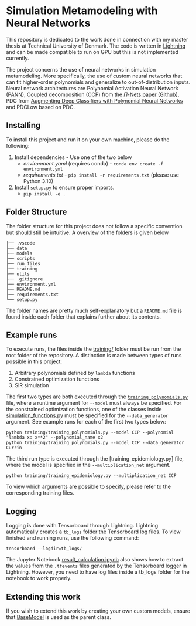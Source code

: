 # Simulation Metamodeling with Neural Networks
This repository is dedicated to the work done in connection with my master thesis at Technical University of Denmark. The code is written in [Lightning](https://lightning.ai/docs/pytorch/latest/) and can be made compatible to run on GPU but this is not implemented currently.

The project concerns the use of neural networks in simulation metamodeling. More specifically, the use of custom neural networks that can fit higher-order polynomials and generalize to out-of-distribution inputs. Neural network architectures are Polynomial Activation Neural Network (PANN), Coupled decomposition (CCP) from the [$\Pi$-Nets paper](https://arxiv.org/abs/2006.13026) [(Github)](https://github.com/grigorisg9gr/polynomial_nets), PDC from [Augmenting Deep Classifiers with Polynomial Neural Networks](https://arxiv.org/pdf/2104.07916.pdf) and PDCLow based on PDC.

## Installing
To install this project and run it on your own machine, please do the following:
1. Install dependencies - Use one of the two below
    - *environment.yaml* (requires conda) - `conda env create -f environment.yml`
    - *requirements.txt* - `pip install -r requirements.txt` (please use Python 3.10)
2. Install `setup.py` to ensure proper imports.
    - `pip install -e .`

## Folder Structure
The folder structure for this project does not follow a specific convention but should still be intuitive. A overview of the folders is given below
```
├── .vscode
├── data
├── models
├── scripts
├── run_files
├── training
├── utils
├── .gitignore
├── environment.yml
├── README.md
├── requirements.txt
└── setup.py
```

The folder names are pretty much self-explanatory but a `README.md` file is found inside each folder that explains further about its contents.

## Example runs
To execute runs, the files inside the [training/](https://github.com/jesperhauch/polynomial_deep_learning/tree/master/training) folder must be run from the root folder of the repository. A distinction is made between types of runs possible in this project:
1. Arbitrary polynomials defined by `lambda` functions
2. Constrained optimization functions 
3. SIR simulation

The first two types are both executed through the [`training_polynomials.py`](https://github.com/jesperhauch/polynomial_deep_learning/blob/master/training/training_polynomials.py) file, where a runtime argument for `--model` must always be specified. For the constrained optimization functions, one of the classes inside [simulation_functions.py](https://github.com/jesperhauch/polynomial_deep_learning/blob/master/data/simulation_functions.py) must be specified for the `--data_generator` argument. See example runs for each of the first two types below:
```
python training/training_polynomials.py --model CCP --polynomial "lambda x: x**2" --polynomial_name x2
python training/training_polynomials.py --model CCP --data_generator Currin
```

The third run type is executed through the [training_epidemiology.py] file, where the model is specified in the `--multiplication_net` argument. 
```
python training/training_epidemiology.py --multiplication_net CCP
```

To view which arguments are possible to specify, please refer to the corresponding training files.

## Logging
Logging is done with Tensorboard through Lightning. Lightning automatically creates a `tb_logs` folder the Tensorboard log files. To view finished and running runs, use the following command:
```
tensorboard --logdir=tb_logs/
```

The Jupyter Notebook [result_calculation.ipynb](https://github.com/jesperhauch/polynomial_deep_learning/blob/master/notebooks/result_calculation.ipynb) also shows how to extract the values from the `.tfevents` files generated by the Tensorboard logger in Lightning. However, you need to have log files inside a tb_logs folder for the notebook to work properly.

## Extending this work
If you wish to extend this work by creating your own custom models, ensure that [BaseModel](https://github.com/jesperhauch/polynomial_deep_learning/blob/fe248839d22413f0ee97496e8bc7b576346bc398/models/base_model.py#L9) is used as the parent class. 